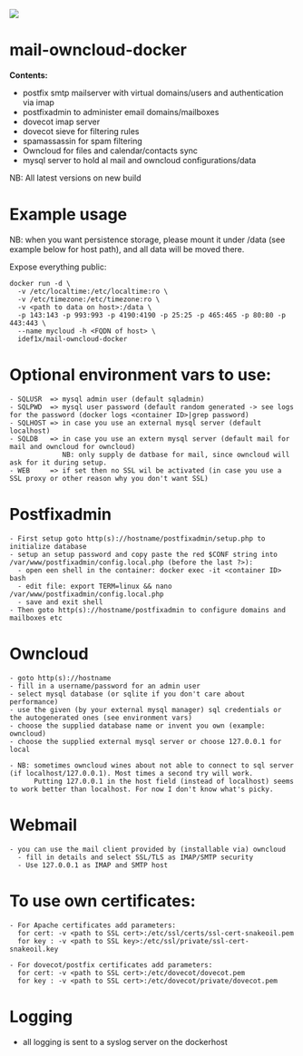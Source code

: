  [![](https://images.microbadger.com/badges/image/idef1x/mail-owncloud-docker.svg)](https://microbadger.com/images/idef1x/mail-owncloud-docker "Get your own image badge on microbadger.com")

# mail-owncloud-docker
**Contents:**
- postfix smtp mailserver with virtual domains/users and authentication
  via imap
- postfixadmin to administer email domains/mailboxes
- dovecot imap server
- dovecot sieve for filtering rules
- spamassassin for spam filtering
- Owncloud for files and calendar/contacts sync 
- mysql server to hold al mail and owncloud configurations/data

NB: All latest versions on new build

# Example usage

NB: when you want persistence storage, please mount it under /data (see example below for host path), and all data will be moved there.

Expose everything public:
```
docker run -d \
  -v /etc/localtime:/etc/localtime:ro \
  -v /etc/timezone:/etc/timezone:ro \
  -v <path to data on host>:/data \
  -p 143:143 -p 993:993 -p 4190:4190 -p 25:25 -p 465:465 -p 80:80 -p 443:443 \
  --name mycloud -h <FQDN of host> \
  idef1x/mail-owncloud-docker
```
# Optional environment vars to use:
```
- SQLUSR  => mysql admin user (default sqladmin)
- SQLPWD  => mysql user password (default random generated -> see logs for the password (docker logs <container ID>|grep password)
- SQLHOST => in case you use an external mysql server (default localhost)
- SQLDB   => in case you use an extern mysql server (default mail for mail and owncloud for owncloud)
             NB: only supply de datbase for mail, since owncloud will ask for it during setup.
- WEB     => if set then no SSL wil be activated (in case you use a SSL proxy or other reason why you don't want SSL)
```
# Postfixadmin
```
- First setup goto http(s)://hostname/postfixadmin/setup.php to initialize database
- setup an setup password and copy paste the red $CONF string into /var/www/postfixadmin/config.local.php (before the last ?>):
  - open een shell in the container: docker exec -it <container ID> bash
  - edit file: export TERM=linux && nano /var/www/postfixadmin/config.local.php 
  - save and exit shell
- Then goto http(s)://hostname/postfixadmin to configure domains and mailboxes etc
```
# Owncloud
```
- goto http(s)://hostname 
- fill in a username/password for an admin user
- select mysql database (or sqlite if you don't care about performance)
- use the given (by your external mysql manager) sql credentials or the autogenerated ones (see environment vars)
- choose the supplied database name or invent you own (example: owncloud)
- choose the supplied external mysql server or choose 127.0.0.1 for local 

- NB: sometimes owncloud wines about not able to connect to sql server (if localhost/127.0.0.1). Most times a second try will work.
      Putting 127.0.0.1 in the host field (instead of localhost) seems to work better than localhost. For now I don't know what's picky. 
```
# Webmail
```
- you can use the mail client provided by (installable via) owncloud 
  - fill in details and select SSL/TLS as IMAP/SMTP security 
  - Use 127.0.0.1 as IMAP and SMTP host 
```
# To use own certificates:
```
- For Apache certificates add parameters:
  for cert: -v <path to SSL cert>:/etc/ssl/certs/ssl-cert-snakeoil.pem
  for key : -v <path to SSL key>:/etc/ssl/private/ssl-cert-snakeoil.key

- For dovecot/postfix certificates add parameters:
  for cert: -v <path to SSL cert>:/etc/dovecot/dovecot.pem
  for key : -v <path to SSL cert>:/etc/dovecot/private/dovecot.pem
```

# Logging
- all logging is sent to a syslog server on the dockerhost

